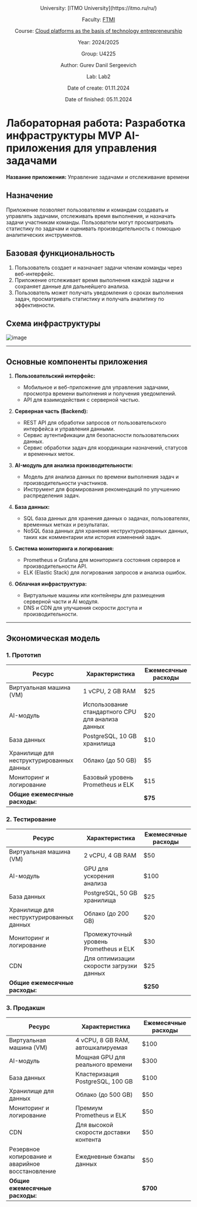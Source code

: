 <div align="center">
University: [ITMO University](https://itmo.ru/ru/)

Faculty: [FTMI](https://ftmi.itmo.ru/)

Course: [Cloud platforms as the basis of technology entrepreneurship](https://itmo-ict-faculty.github.io/cloud-platforms-as-the-basis-of-technology-entrepreneurship/) 

Year: 2024/2025

Group: U4225

Author: Gurev Danil Sergeevich

Lab: Lab2

Date of create: 01.11.2024

Date of finished: 05.11.2024
</div>

# Лабораторная работа: Разработка инфраструктуры MVP AI-приложения для управления задачами

**Название приложения:** Управление задачами и отслеживание времени

## Назначение
Приложение позволяет пользователям и командам создавать и управлять задачами, отслеживать время выполнения, и назначать задачи участникам команды. Пользователи могут просматривать статистику по задачам и оценивать производительность с помощью аналитических инструментов.

## Базовая функциональность
1. Пользователь создает и назначает задачи членам команды через веб-интерфейс.
2. Приложение отслеживает время выполнения каждой задачи и сохраняет данные для дальнейшего анализа.
3. Пользователь может получать уведомления о сроках выполнения задач, просматривать статистику и получать аналитику по эффективности.

## Схема инфраструктуры

![image](https://github.com/user-attachments/assets/8e10a8da-f2a2-4576-9851-5acebb76b81a)

---

## Основные компоненты приложения

1. **Пользовательский интерфейс:**
   - Мобильное и веб-приложение для управления задачами, просмотра времени выполнения и получения уведомлений.
   - API для взаимодействия с серверной частью.

2. **Серверная часть (Backend):**
   - REST API для обработки запросов от пользовательского интерфейса и управления данными.
   - Сервис аутентификации для безопасности пользовательских данных.
   - Сервис обработки задач для координации назначений, статусов и временных меток.

3. **AI-модуль для анализа производительности:**
   - Модель для анализа данных по времени выполнения задач и производительности участников.
   - Инструмент для формирования рекомендаций по улучшению распределения задач.

4. **База данных:**
   - SQL база данных для хранения данных о задачах, пользователях, временных метках и результатах.
   - NoSQL база данных для хранения неструктурированных данных, таких как комментарии или история изменений задач.

5. **Система мониторинга и логирования:**
   - Prometheus и Grafana для мониторинга состояния серверов и производительности API.
   - ELK (Elastic Stack) для логирования запросов и анализа ошибок.

6. **Облачная инфраструктура:**
   - Виртуальные машины или контейнеры для размещения серверной части и AI модуля.
   - DNS и CDN для улучшения скорости доступа и производительности.

---

## Экономическая модель

### 1. Прототип

| Ресурс                         | Характеристика                           | Ежемесячные расходы |
|--------------------------------|------------------------------------------|---------------------|
| Виртуальная машина (VM)        | 1 vCPU, 2 GB RAM                         | $25                |
| AI-модуль                      | Использование стандартного CPU для анализа данных | $20         |
| База данных                    | PostgreSQL, 10 GB хранилища              | $10                |
| Хранилище для неструктурированных данных | Облако (до 50 GB)              | $5                 |
| Мониторинг и логирование       | Базовый уровень Prometheus и ELK         | $15                |
| **Общие ежемесячные расходы:** |                                          | **$75**            |

### 2. Тестирование

| Ресурс                         | Характеристика                           | Ежемесячные расходы |
|--------------------------------|------------------------------------------|---------------------|
| Виртуальная машина (VM)        | 2 vCPU, 4 GB RAM                         | $50                |
| AI-модуль                      | GPU для ускорения анализа                | $100               |
| База данных                    | PostgreSQL, 50 GB хранилища              | $25                |
| Хранилище для неструктурированных данных | Облако (до 200 GB)         | $20                |
| Мониторинг и логирование       | Промежуточный уровень Prometheus и ELK   | $30                |
| CDN                            | Для оптимизации скорости загрузки данных | $25                |
| **Общие ежемесячные расходы:** |                                          | **$250**           |

### 3. Продакшн

| Ресурс                         | Характеристика                           | Ежемесячные расходы |
|--------------------------------|------------------------------------------|---------------------|
| Виртуальная машина (VM)        | 4 vCPU, 8 GB RAM, автошкалируемая        | $100               |
| AI-модуль                      | Мощная GPU для реального времени         | $300               |
| База данных                    | Кластеризация PostgreSQL, 100 GB         | $100               |
| Хранилище для данных           | Облако (до 500 GB)                       | $50                |
| Мониторинг и логирование       | Премиум Prometheus и ELK                 | $50                |
| CDN                            | Для высокой скорости доставки контента   | $50                |
| Резервное копирование и аварийное восстановление | Ежедневные бэкапы данных | $50         |
| **Общие ежемесячные расходы:** |                                          | **$700**           |

